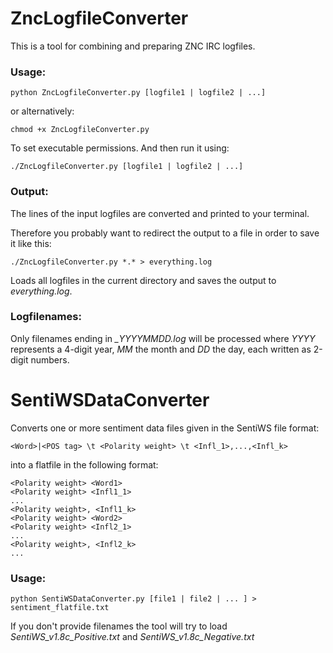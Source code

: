 # ZncLogfileConverter

This is a tool for combining and preparing ZNC IRC logfiles.

### Usage:

```
python ZncLogfileConverter.py [logfile1 | logfile2 | ...]
```
or alternatively:

```
chmod +x ZncLogfileConverter.py
```
To set executable permissions. And then run it using:

```
./ZncLogfileConverter.py [logfile1 | logfile2 | ...]
```

### Output:

The lines of the input logfiles are converted and printed to your terminal.

Therefore you probably want to redirect the output to a file in order to save it like this:

```
./ZncLogfileConverter.py *.* > everything.log
```

Loads all logfiles in the current directory and saves the output to *everything.log*.
### Logfilenames:

Only filenames ending in *_YYYYMMDD.log* will be processed where *YYYY* represents a 4-digit year, *MM* the month and *DD* the day, each written as 2-digit numbers.


# SentiWSDataConverter

Converts one or more sentiment data files given in the SentiWS file format:

```
<Word>|<POS tag> \t <Polarity weight> \t <Infl_1>,...,<Infl_k>
```

into a flatfile in the following format:

```
<Polarity weight> <Word1>
<Polarity weight> <Infl1_1>
...
<Polarity weight>, <Infl1_k>
<Polarity weight> <Word2>
<Polarity weight> <Infl2_1>
...
<Polarity weight>, <Infl2_k>
...
```


### Usage:

```
python SentiWSDataConverter.py [file1 | file2 | ... ] > sentiment_flatfile.txt
```

If you don't provide filenames the tool will try to load *SentiWS_v1.8c_Positive.txt* and *SentiWS_v1.8c_Negative.txt*


